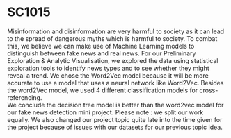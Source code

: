# SC1015
Misinformation and disinformation are very harmful to society as it can lead to the spread of dangerous myths which is harmful to society. To combat this, we believe we can make use of Machine Learning models to distinguish between fake news and real news.
For our Preliminary Exploration & Analytic Visualisation, we explored the data using statistical exploration tools to identify news types and to see whether they might reveal a trend.
We chose the Word2Vec model because it will be more accurate to use a model that uses a neural network like Word2Vec. 
Besides the word2Vec model, we used 4 different classification models for cross-referencing.  
We conclude the decision tree model is better than the word2vec model for our fake news detection mini project.
Please note : we split our work equally.
We also changed our project topic quite late into the time given for the project because of issues with our datasets for our previous topic idea.
